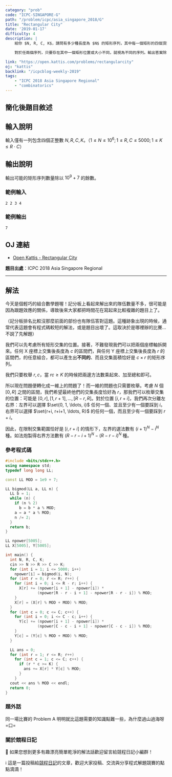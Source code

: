 ```yaml
---
category: "prob"
code: "ICPC-SINGAPORE-G"
path: "/problem/icpc/asia_singapore_2018/G"
title: "Rectangular City"
date: '2019-01-17'
difficulty: 4
description: |
    給你 $N, R, C, K$，請問有多少種長度為 $N$ 的矩形序列，其中每一個矩形的四個頂點座標範圍都是介於 $[0, 0]\times [R, C]$ 之間的整數，而且這 $N$ 個矩形交集面積至少有 $K$ 這麼大。

    對於任兩個序列，只要存在其中一個矩形位置或大小不同，就視為不同的序列。輸出答案除以 $10^9+7$ 之值。

link: "https://open.kattis.com/problems/rectangularcity"
oj: "kattis"
backlink: "/icpcblog-weekly-2019"
tags:
    - "ICPC 2018 Asia Singapore Regional"
    - "combinatorics"
---
```


## 簡化後題目敘述

<showvariable varname="description"></showvariable>

## 輸入說明

輸入僅有一列包含四個正整數 $N, R, C, K$。（$1\le N\le 10^6; 1\le R, C\le 5000; 1\le K\le R\cdot C$）

## 輸出說明

輸出可能的矩形序列數量除以 $10^9+7$ 的餘數。

### 範例輸入

```
2 2 3 4
```

### 範例輸出

```
7
```

## OJ 連結

* [Open Kattis - Rectangular City](https://asiasg18.kattis.com/problems/rectangularcity)

**題目出處**：ICPC 2018 Asia Singapore Regional

---

## 解法

今天是個輕巧的組合數學題喔！記分板上看起來解出來的隊伍數量不多，很可能是因為跟題效應的關係，導致後來大家都把時間花在寫起來比較複雜的題目上了。

（記分板排名比較沒那麼前面的部份也有隊伍答對這題。這種跡象出現的時候，通常代表這題會有程式碼較短的解法，或是題目出壞了。這取決於是哪裡辦的比賽...不說了先解題）

我們可以先考慮所有矩形交集的位置。接著，不難發現我們可以把兩個座標軸拆開來。任何 X 座標上交集後長度為 $c$ 的區間們，與任何 Y 座標上交集後長度為 $r$ 的區間們，的任意組合，都可以產生出**不同的**、而且交集面積恰好是 $c\times r$ 的矩形序列。

我們只要枚舉 $r, c$，當 $rc\ge K$ 的時候把兩邊方法數乘起來、加至總和即可。

所以現在問題便轉化成一維上的問題了！而一維的問題也只需要枚舉。考慮 $N$ 個 $[0, R]$ 之間的區間，我們希望最終他們的交集長度恰好為 $r$，那我們可以枚舉交集的位置：可能是 $[0, r], [1, r+1], \ldots, [R-r, R]$。對於位置 $[i, r+i]$，我們再次分離左右界：左界可以選擇 $\set{0, 1, \ldots, i}$ 任何一個、並且至少有一個要踩到 $i$。右界可以選擇 $\set{r+i, r+i+1, \ldots, R}$ 的任何一個，而且至少有一個要踩到 $r+i$。

因此，在限制交集範圍恰好是 $[i, r+i]$ 的情形下，左界的選法數有 $(i+1)^N-i^N$ 種。如法炮製得右界方法數有 $(R-r-i+1)^N-(R-r-i)^N$ 種。

### 參考程式碼


```cpp
#include <bits/stdc++.h>
using namespace std;
typedef long long LL;

const LL MOD = 1e9 + 7;

LL bigmod(LL a, LL n) {
  LL b = 1;
  while (n) {
    if (n % 2)
      b = b * a % MOD;
    a = a * a % MOD;
    n /= 2;
  }
  return b;
}

LL npower[5005];
LL X[5005], Y[5005];

int main() {
  int N, R, C, K;
  cin >> N >> R >> C >> K;
  for (int i = 1; i <= 5000; i++)
    npower[i] = bigmod(i, N);
  for (int r = 0; r <= R; r++) {
    for (int i = 0; i <= R - r; i++) {
      X[r] += (npower[i + 1] - npower[i]) *
              (npower[R - r - i + 1] - npower[R - r - i]) % MOD;
    }
    X[r] = (X[r] % MOD + MOD) % MOD;
  }
  for (int c = 0; c <= C; c++) {
    for (int i = 0; i <= C - c; i++) {
      Y[c] += (npower[i + 1] - npower[i]) *
              (npower[C - c - i + 1] - npower[C - c - i]) % MOD;
    }
    Y[c] = (Y[c] % MOD + MOD) % MOD;
  }

  LL ans = 0;
  for (int r = 1; r <= R; r++)
    for (int c = 1; c <= C; c++) {
      if (r * c >= K) {
        ans += X[r] * Y[c] % MOD;
      }
    }
  cout << ans % MOD << endl;
  return 0;
}
```

### 題外話

同一場比賽的 Problem A 明明就比這題需要的知識點難一些，為什麼過山過海呀 =口=

### 關於競程日記

🍅 如果您想到更多有趣漂亮簡單乾淨的解法話歡迎留言給競程日記小編群！

ℹ️ 這是一篇投稿給[競程日記](https://www.facebook.com/競程日記-1514973425463954/)的文章，歡迎大家投稿、交流與分享程式解題競賽的點點滴滴！